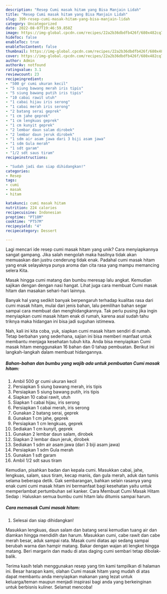 ```yaml
---
description: "Resep Cumi masak hitam yang Bisa Manjain Lidah"
title: "Resep Cumi masak hitam yang Bisa Manjain Lidah"
slug: 399-resep-cumi-masak-hitam-yang-bisa-manjain-lidah
category: Uncategorized
date: 2022-08-07T19:46:59.858Z
image: https://img-global.cpcdn.com/recipes/22a2b36dbdfb426f/680x482cq70/cumi-masak-hitam-foto-resep-utama.jpg
hideToc: false
enableToc: true
enableTocContent: false
thumbnail: https://img-global.cpcdn.com/recipes/22a2b36dbdfb426f/680x482cq70/cumi-masak-hitam-foto-resep-utama.jpg
cover: https://img-global.cpcdn.com/recipes/22a2b36dbdfb426f/680x482cq70/cumi-masak-hitam-foto-resep-utama.jpg
author: Admin
authorAv: notfound
ratingvalue: 3.1
reviewcount: 23
recipeingredient:
- "500 gr cumi ukuran kecil"
- "5 siung bawang merah iris tipis"
- "5 siung bawang putih iris tipis"
- "10 cabai rawit utuh"
- "1 cabai hijau iris serong"
- "1 cabai merah iris serong"
- "2 batang serai geprek"
- "1 cm jahe geprek"
- "1 cm lengkuas geprek"
- "1 cm kunyit geprek"
- "2 lembar daun salam dirobek"
- "2 lembar daun jeruk dirobek"
- "1 sdm air asam jawa dari 3 biji asam jawa"
- "1 sdm Gula merah"
- "1 sdt garam"
- "1/2 sdt saus tiram"
recipeinstructions:

- "Sudah jadi dan siap dihidangkan!"
categories:
- Resep
tags:
- cumi
- masak
- hitam

katakunci: cumi masak hitam 
nutrition: 224 calories
recipecuisine: Indonesian
preptime: "PT18M"
cooktime: "PT57M"
recipeyield: "4"
recipecategory: Dessert

---
```





Lagi mencari ide resep cumi masak hitam yang unik? Cara menyiapkannya sangat gampang. Jika salah mengolah maka hasilnya tidak akan memuaskan dan justru cenderung tidak enak. Padahal cumi masak hitam yang enak selayaknya punya aroma dan cita rasa yang mampu memancing selera Kita.





Masak hingga cumi matang dan bumbu meresap lalu angkat. Kemudian sajikan dengan dengan nasi hangat. Lihat juga cara membuat Cumi masak hitam dan masakan sehari-hari lainnya.

Banyak hal yang sedikit banyak berpengaruh terhadap kualitas rasa dari cumi masak hitam, mulai dari jenis bahan, lalu pemilihan bahan segar sampai cara membuat dan menghidangkannya. Tak perlu pusing jika ingin menyiapkan cumi masak hitam enak di rumah, karena asal sudah tahu triknya maka hidangan ini bisa jadi suguhan istimewa.






Nah, kali ini kita coba, yuk, siapkan cumi masak hitam sendiri di rumah. Tetap berbahan yang sederhana, sajian ini bisa memberi manfaat untuk membantu menjaga kesehatan tubuh kita. Anda bisa menyiapkan Cumi masak hitam menggunakan 16 bahan dan 0 tahap pembuatan. Berikut ini langkah-langkah dalam membuat hidangannya.

<!--inarticleads1-->

##### Bahan-bahan dan bumbu yang wajib ada untuk pembuatan Cumi masak hitam:

1. Ambil 500 gr cumi ukuran kecil
1. Persiapkan 5 siung bawang merah, iris tipis
1. Persiapkan 5 siung bawang putih, iris tipis
1. Siapkan 10 cabai rawit, utuh
1. Siapkan 1 cabai hijau, iris serong
1. Persiapkan 1 cabai merah, iris serong
1. Gunakan 2 batang serai, geprek
1. Gunakan 1 cm jahe, geprek
1. Persiapkan 1 cm lengkuas, geprek
1. Sediakan 1 cm kunyit, geprek
1. Gunakan 2 lembar daun salam, dirobek
1. Siapkan 2 lembar daun jeruk, dirobek
1. Sediakan 1 sdm air asam jawa (dari 3 biji asam jawa)
1. Persiapkan 1 sdm Gula merah
1. Gunakan 1 sdt garam
1. Ambil 1/2 sdt saus tiram


Kemudian, pisahkan badan dan kepala cumi. Masukkan cabai, jahe, lengkuas, salam, saus tiram, kecap manis, dan gula merah, aduk dan tumis selama beberapa detik. Gak sembarangan, bahkan selain rasanya yang enak cumi cumi masak hitam ini bermanfaat bagi kesehatan yaitu untuk memperlambat pertumbuhan sel kanker. Cara Membuat Cumi Masak Hitam Sedap : Haluskan semua bumbu cumi hitam lalu ditumis sampai harum. 

<!--inarticleads2-->

##### Cara memasak Cumi masak hitam:


1. Selesai dan siap dihidangkan!

Masukkan lengkuas, daun salam dan batang serai kemudian tuang air dan diamkan hingga mendidih dan harum. Masukkan cumi, cabe rawit dan cabe merah besar, aduk sampai rata. Masak cumi diatas api sedang sampai berubah warna dan hampir matang. Bakar dengan wajan ati lengket hingga matang. Beri margarin dan madu di atas daging cumi sembari tetap dibolak-balik. 

Terima kasih telah menggunakan resep yang tim kami tampilkan di halaman ini. Besar harapan kami, olahan Cumi masak hitam yang mudah di atas dapat membantu anda menyiapkan makanan yang lezat untuk keluarga/teman maupun menjadi inspirasi bagi anda yang berkeinginan untuk berbisnis kuliner. Selamat mencoba!
